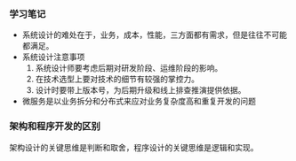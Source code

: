 ### 学习笔记
* 系统设计的难处在于，业务，成本，性能，三方面都有需求，但是往往不可能都满足。
* 系统设计注意事项
    1. 系统设计师要考虑后期对研发阶段、运维阶段的影响。
    2. 在技术选型上要对技术的细节有较强的掌控力。
    3. 设计时要带上版本号，为后期升级和线上排查推演提供依据。
* 微服务是以业务拆分和分布式来应对业务复杂度高和重复开发的问题

### 架构和程序开发的区别
架构设计的关键思维是判断和取舍，程序设计的关键思维是逻辑和实现。